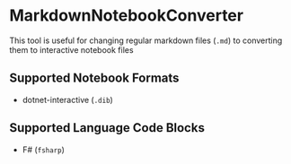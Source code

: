 # MarkdownNotebookConverter

This tool is useful for changing regular markdown files (`.md`) to converting them to interactive notebook files

## Supported Notebook Formats

* dotnet-interactive (`.dib`)

## Supported Language Code Blocks

* F# (`fsharp`)
